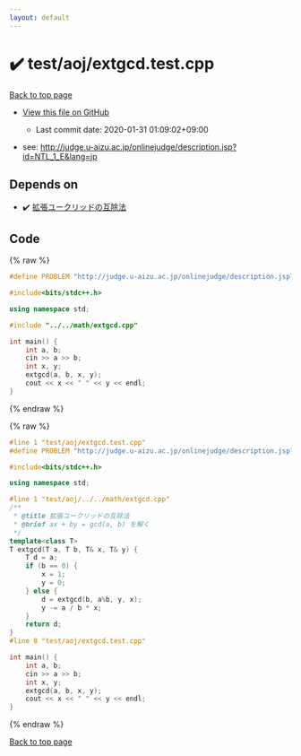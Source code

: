 ```yaml
---
layout: default
---
```


<!-- mathjax config similar to math.stackexchange -->
<script type="text/javascript" async
  src="https://cdnjs.cloudflare.com/ajax/libs/mathjax/2.7.5/MathJax.js?config=TeX-MML-AM_CHTML">
</script>
<script type="text/x-mathjax-config">
  MathJax.Hub.Config({
    TeX: { equationNumbers: { autoNumber: "AMS" }},
    tex2jax: {
      inlineMath: [ ['$','$'] ],
      processEscapes: true
    },
    "HTML-CSS": { matchFontHeight: false },
    displayAlign: "left",
    displayIndent: "2em"
  });
</script>

<script type="text/javascript" src="https://cdnjs.cloudflare.com/ajax/libs/jquery/3.4.1/jquery.min.js"></script>
<script src="https://cdn.jsdelivr.net/npm/jquery-balloon-js@1.1.2/jquery.balloon.min.js" integrity="sha256-ZEYs9VrgAeNuPvs15E39OsyOJaIkXEEt10fzxJ20+2I=" crossorigin="anonymous"></script>
<script type="text/javascript" src="../../../assets/js/copy-button.js"></script>
<link rel="stylesheet" href="../../../assets/css/copy-button.css" />


# :heavy_check_mark: test/aoj/extgcd.test.cpp

<a href="../../../index.html">Back to top page</a>

* <a href="{{ site.github.repository_url }}/blob/master/test/aoj/extgcd.test.cpp">View this file on GitHub</a>
    - Last commit date: 2020-01-31 01:09:02+09:00


* see: <a href="http://judge.u-aizu.ac.jp/onlinejudge/description.jsp?id=NTL_1_E&lang=jp">http://judge.u-aizu.ac.jp/onlinejudge/description.jsp?id=NTL_1_E&lang=jp</a>


## Depends on

* :heavy_check_mark: <a href="../../../library/math/extgcd.cpp.html">拡張ユークリッドの互除法</a>


## Code

<a id="unbundled"></a>
{% raw %}
```cpp
#define PROBLEM "http://judge.u-aizu.ac.jp/onlinejudge/description.jsp?id=NTL_1_E&lang=jp"

#include<bits/stdc++.h>

using namespace std;

#include "../../math/extgcd.cpp"

int main() {
	int a, b;
	cin >> a >> b;
	int x, y;
	extgcd(a, b, x, y);
	cout << x << " " << y << endl;
}

```
{% endraw %}

<a id="bundled"></a>
{% raw %}
```cpp
#line 1 "test/aoj/extgcd.test.cpp"
#define PROBLEM "http://judge.u-aizu.ac.jp/onlinejudge/description.jsp?id=NTL_1_E&lang=jp"

#include<bits/stdc++.h>

using namespace std;

#line 1 "test/aoj/../../math/extgcd.cpp"
/**
 * @title 拡張ユークリッドの互除法
 * @brief ax + by = gcd(a, b) を解く
 */
template<class T>
T extgcd(T a, T b, T& x, T& y) {
	T d = a;
	if (b == 0) {
		x = 1;
		y = 0;
	} else {
		d = extgcd(b, a%b, y, x);
		y -= a / b * x;
	}
	return d;
}
#line 8 "test/aoj/extgcd.test.cpp"

int main() {
	int a, b;
	cin >> a >> b;
	int x, y;
	extgcd(a, b, x, y);
	cout << x << " " << y << endl;
}

```
{% endraw %}

<a href="../../../index.html">Back to top page</a>

